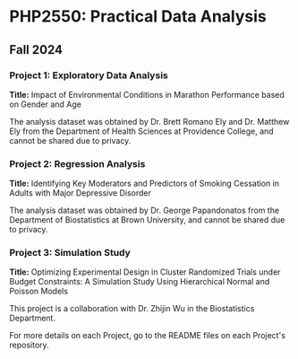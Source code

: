 # PHP2550: Practical Data Analysis
## Fall 2024

### **Project 1:** Exploratory Data Analysis
 **Title:** Impact of Environmental Conditions in Marathon Performance based on Gender and Age
  
The analysis dataset was obtained by Dr. Brett Romano Ely and Dr. Matthew Ely from the Department of Health Sciences at Providence College, and cannot be shared due to privacy.

### **Project 2:** Regression Analysis
 **Title:** Identifying Key Moderators and Predictors of Smoking Cessation in Adults with Major Depressive Disorder

The analysis dataset was obtained by Dr. George Papandonatos from the Department of Biostatistics at Brown University, and cannot be shared due to privacy.

### **Project 3:** Simulation Study
 **Title:** Optimizing Experimental Design in Cluster Randomized Trials under Budget Constraints: A Simulation Study Using Hierarchical Normal and Poisson Models

This project is a collaboration with Dr. Zhijin Wu in the Biostatistics Department.

For more details on each Project, go to the README files on each Project's repository.
